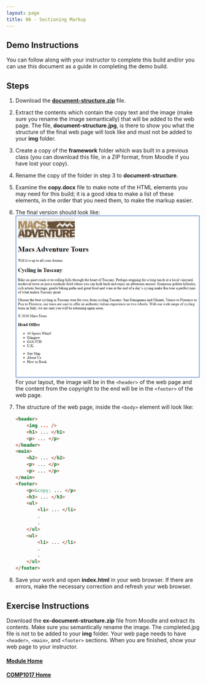 ```yaml
---
layout: page
title: 06 - Sectioning Markup
---
```


## Demo Instructions
You can follow along with your instructor to complete this build and/or you can use this document as a guide in completing the demo build.

## Steps
1. Download the [**document-structure.zip**](files/document-structure.zip) file.
2. Extract the contents which contain the copy text and the image (make sure you rename the image semantically) that will be added to the web page. The file, **document-structure.jpg**, is there to show you what the structure of the final web page will look like and must not be added to your **img** folder.
3. Create a copy of the **framework** folder which was built in a previous class (you can download this file, in a ZIP format, from Moodle if you have lost your copy).
4. Rename the copy of the folder in step 3 to **document-structure**.
5. Examine the **copy.docx** file to make note of the HTML elements you may need for this build; it is a good idea to make a list of these elements, in the order that you need them, to make the markup easier.
6. The final version should look like:<br>![structure_final.jpg](files/structure-final.jpg)
<br>For your layout, the image will be in the `<header>` of the web page and the content from the copyright to the end will be in the `<footer>` of the web page.
7. The structure of the web page, inside the `<body>` element will look like:

    ```html
    <header>
        <img ... />
        <h1> ... </h1>
        <p> ... </p>
    </header>
    <main>
        <h2> ... </h2>
        <p> ... </p>
        <p> ... </p>
    </main>
    <footer>
        <p>&copy; ... </p>
        <h3> ... </h3>
        <ul>
            <li> ... </li>
            .
            .
        </ul>
        <ul>
            <li> ... </li>
            .
            .
        </ul>
    </footer>
    ```

8. Save your work and open **index.html** in your web browser. If there are errors, make the necessary correction and refresh your web browser.

## Exercise Instructions
Download the **ex-document-structure.zip** file from Moodle and extract its contents. Make sure you semantically rename the image. The completed.jpg file is not to be added to your **img** folder. Your web page needs to have `<header>`, `<main>`, and `<footer>` sections. When you are finished, show your web page to your instructor.

#### [Module Home](../)
#### [COMP1017 Home](../../)